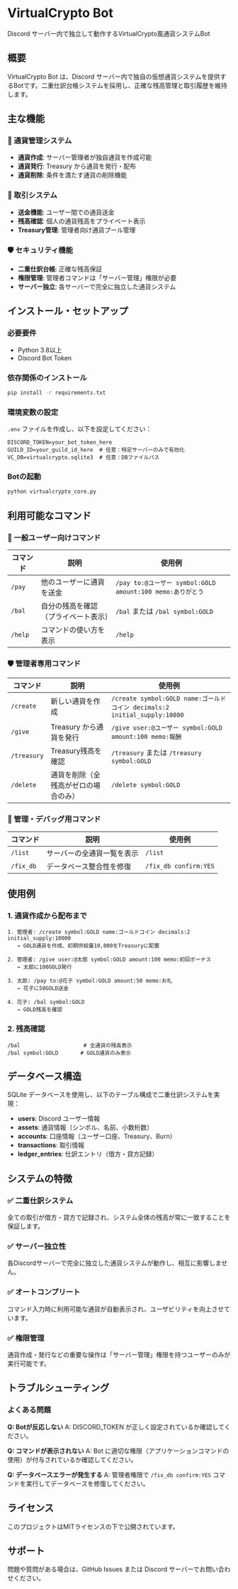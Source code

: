 # VirtualCrypto Bot

Discord サーバー内で独立して動作するVirtualCrypto風通貨システムBot

## 概要

VirtualCrypto Bot は、Discord サーバー内で独自の仮想通貨システムを提供するBotです。二重仕訳台帳システムを採用し、正確な残高管理と取引履歴を維持します。

## 主な機能

### 🏦 通貨管理システム
- **通貨作成**: サーバー管理者が独自通貨を作成可能
- **通貨発行**: Treasury から通貨を発行・配布
- **通貨削除**: 条件を満たす通貨の削除機能

### 💸 取引システム
- **送金機能**: ユーザー間での通貨送金
- **残高確認**: 個人の通貨残高をプライベート表示
- **Treasury管理**: 管理者向け通貨プール管理

### 🛡️ セキュリティ機能
- **二重仕訳台帳**: 正確な残高保証
- **権限管理**: 管理者コマンドは「サーバー管理」権限が必要
- **サーバー独立**: 各サーバーで完全に独立した通貨システム

## インストール・セットアップ

### 必要要件

- Python 3.8以上
- Discord Bot Token

### 依存関係のインストール

```bash
pip install -r requirements.txt
```

### 環境変数の設定

`.env` ファイルを作成し、以下を設定してください：

```env
DISCORD_TOKEN=your_bot_token_here
GUILD_ID=your_guild_id_here  # 任意：特定サーバーのみで有効化
VC_DB=virtualcrypto.sqlite3  # 任意：DBファイルパス
```

### Botの起動

```bash
python virtualcrypto_core.py
```

## 利用可能なコマンド

### 👤 一般ユーザー向けコマンド

| コマンド | 説明 | 使用例 |
|----------|------|---------|
| `/pay` | 他のユーザーに通貨を送金 | `/pay to:@ユーザー symbol:GOLD amount:100 memo:ありがとう` |
| `/bal` | 自分の残高を確認（プライベート表示） | `/bal` または `/bal symbol:GOLD` |
| `/help` | コマンドの使い方を表示 | `/help` |

### 🛡️ 管理者専用コマンド

| コマンド | 説明 | 使用例 |
|----------|------|---------|
| `/create` | 新しい通貨を作成 | `/create symbol:GOLD name:ゴールドコイン decimals:2 initial_supply:10000` |
| `/give` | Treasury から通貨を発行 | `/give user:@ユーザー symbol:GOLD amount:100 memo:報酬` |
| `/treasury` | Treasury残高を確認 | `/treasury` または `/treasury symbol:GOLD` |
| `/delete` | 通貨を削除（全残高がゼロの場合のみ） | `/delete symbol:GOLD` |

### 🔧 管理・デバッグ用コマンド

| コマンド | 説明 | 使用例 |
|----------|------|---------|
| `/list` | サーバーの全通貨一覧を表示 | `/list` |
| `/fix_db` | データベース整合性を修復 | `/fix_db confirm:YES` |

## 使用例

### 1. 通貨作成から配布まで

```
1. 管理者: /create symbol:GOLD name:ゴールドコイン decimals:2 initial_supply:10000
   → GOLD通貨を作成、初期供給量10,000をTreasuryに配置

2. 管理者: /give user:@太郎 symbol:GOLD amount:100 memo:初回ボーナス
   → 太郎に100GOLD発行

3. 太郎: /pay to:@花子 symbol:GOLD amount:50 memo:お礼
   → 花子に50GOLD送金

4. 花子: /bal symbol:GOLD
   → GOLD残高を確認
```

### 2. 残高確認

```
/bal                    # 全通貨の残高表示
/bal symbol:GOLD       # GOLD通貨のみ表示
```

## データベース構造

SQLite データベースを使用し、以下のテーブル構成で二重仕訳システムを実現：

- **users**: Discord ユーザー情報
- **assets**: 通貨情報（シンボル、名前、小数桁数）
- **accounts**: 口座情報（ユーザー口座、Treasury、Burn）
- **transactions**: 取引情報
- **ledger_entries**: 仕訳エントリ（借方・貸方記録）

## システムの特徴

### ✅ 二重仕訳システム
全ての取引が借方・貸方で記録され、システム全体の残高が常に一致することを保証します。

### ✅ サーバー独立性
各Discordサーバーで完全に独立した通貨システムが動作し、相互に影響しません。

### ✅ オートコンプリート
コマンド入力時に利用可能な通貨が自動表示され、ユーザビリティを向上させています。

### ✅ 権限管理
通貨作成・発行などの重要な操作は「サーバー管理」権限を持つユーザーのみが実行可能です。

## トラブルシューティング

### よくある問題

**Q: Botが反応しない**
A: DISCORD_TOKEN が正しく設定されているか確認してください。

**Q: コマンドが表示されない**
A: Bot に適切な権限（アプリケーションコマンドの使用）が付与されているか確認してください。

**Q: データベースエラーが発生する**
A: 管理者権限で `/fix_db confirm:YES` コマンドを実行してデータベースを修復してください。

## ライセンス

このプロジェクトはMITライセンスの下で公開されています。

## サポート

問題や質問がある場合は、GitHub Issues または Discord サーバーでお問い合わせください。